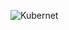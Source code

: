 ![Kubernet](https://github.com/sabsat/Kubernetes/assets/52891829/16aa583f-15fd-4dfc-b72b-a7859c75d0eb)
